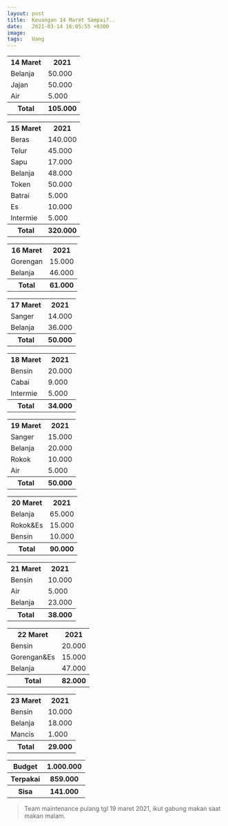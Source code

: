 ```yaml
---
layout: post
title:  Keuangan 14 Maret Sampai?..
date:   2021-03-14 16:05:55 +0300
image:  
tags:   Uang
---
```

<table>
  <tr>
    <th>14 Maret</th>
    <th>2021</th>
  </tr>
  <tr>
    <td>Belanja</td>
    <td>50.000</td>
  </tr>
  <tr>
    <td>Jajan</td>
    <td>50.000</td>
  </tr>
  <tr>
    <td>Air</td>
    <td>5.000</td>
  </tr>
  <tr>
    <th>Total</th>
    <th>105.000</th>
  </tr>
</table>

<table>
  <tr>
    <th>15 Maret</th>
    <th>2021</th>
  </tr>
  <tr>
    <td>Beras</td>
    <td>140.000</td>
  </tr>
  <tr>
    <td>Telur</td>
    <td>45.000</td>
  </tr>
  <tr>
    <td>Sapu</td>
    <td>17.000</td>
  </tr>
  <tr>
    <td>Belanja</td>
    <td>48.000</td>
  </tr>
  <tr>
    <td>Token</td>
    <td>50.000</td>
  </tr>
  <tr>
    <td>Batrai</td>
    <td>5.000</td>
  </tr>
  <tr>
    <td>Es</td>
    <td>10.000</td>
  </tr>
  <tr>
    <td>Intermie</td>
    <td>5.000</td>
  </tr>
  <tr>
    <th>Total</th>
    <th>320.000</th>
  </tr>
</table>

<table>
  <tr>
    <th>16 Maret</th>
    <th>2021</th>
  </tr>
  <tr>
    <td>Gorengan</td>
    <td>15.000</td>
  </tr>
  <tr>
    <td>Belanja</td>
    <td>46.000</td>
  </tr>
  <tr>
    <th>Total</th>
    <th>61.000</th>
  </tr>
</table>

<table>
  <tr>
    <th>17 Maret</th>
    <th>2021</th>
  </tr>
  <tr>
    <td>Sanger</td>
    <td>14.000</td>
  </tr>
  <tr>
    <td>Belanja</td>
    <td>36.000</td>
  </tr>
  <tr>
    <th>Total</th>
    <th>50.000</th>
  </tr>
</table>

<table>
  <tr>
    <th>18 Maret</th>
    <th>2021</th>
  </tr>
  <tr>
    <td>Bensin</td>
    <td>20.000</td>
  </tr>
  <tr>
    <td>Cabai</td>
    <td>9.000</td>
  </tr>
  <tr>
    <td>Intermie</td>
    <td>5.000</td>
  </tr>
  <tr>
    <th>Total</th>
    <th>34.000</th>
  </tr>
</table>

<table>
  <tr>
    <th>19 Maret</th>
    <th>2021</th>
  </tr>
  <tr>
    <td>Sanger</td>
    <td>15.000</td>
  </tr>
  <tr>
    <td>Belanja</td>
    <td>20.000</td>
  </tr>
  <tr>
    <td>Rokok</td>
    <td>10.000</td>
  </tr>
  <tr>
    <td>Air</td>
    <td>5.000</td>
  </tr>
  <tr>
    <th>Total</th>
    <th>50.000</th>
  </tr>
</table>

<table>
  <tr>
    <th>20 Maret</th>
    <th>2021</th>
  </tr>
  <tr>
    <td>Belanja</td>
    <td>65.000</td>
  </tr>
  <tr>
    <td>Rokok&Es</td>
    <td>15.000</td>
  </tr>
  <tr>
    <td>Bensin</td>
    <td>10.000</td>
  </tr>
  <tr>
    <th>Total</th>
    <th>90.000</th>
  </tr>
</table>

<table>
  <tr>
    <th>21 Maret</th>
    <th>2021</th>
  </tr>
  <tr>
    <td>Bensin</td>
    <td>10.000</td>
  </tr>
  <tr>
    <td>Air</td>
    <td>5.000</td>
  </tr>
  <tr>
    <td>Belanja</td>
    <td>23.000</td>
  </tr>
  <tr>
    <th>Total</th>
    <th>38.000</th>
  </tr>
</table>

<table>
  <tr>
    <th>22 Maret</th>
    <th>2021</th>
  </tr>
  <tr>
    <td>Bensin</td>
    <td>20.000</td>
  </tr>
  <tr>
    <td>Gorengan&Es</td>
    <td>15.000</td>
  </tr>
  <tr>
    <td>Belanja</td>
    <td>47.000</td>
  </tr>
  <tr>
    <th>Total</th>
    <th>82.000</th>
  </tr>
</table>

<table>
  <tr>
    <th>23 Maret</th>
    <th>2021</th>
  </tr>
  <tr>
    <td>Bensin</td>
    <td>10.000</td>
  </tr>
  <tr>
    <td>Belanja</td>
    <td>18.000</td>
  </tr>
  <tr>
    <td>Mancis</td>
    <td>1.000</td>
  </tr>
  <tr>
    <th>Total</th>
    <th>29.000</th>
  </tr>
</table>

<table>
  <tr>
    <th>Budget</th>
    <th>1.000.000</th>
  </tr>
  <tr>
    <th>Terpakai</th>
    <th>859.000</th>
  </tr>
  <tr>
    <th>Sisa</th>
    <th>141.000</th>
  </tr>
</table>

> Team maintenance pulang tgl 19 maret 2021, ikut gabung makan saat makan malam.
